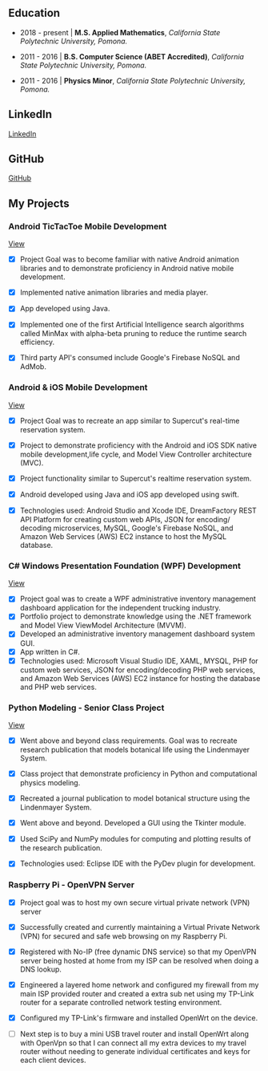 ## Education

- 2018 - present | **M.S. Applied Mathematics**, *California State Polytechnic University, Pomona.*

- 2011 - 2016  |   **B.S. Computer Science (ABET Accredited)**, *California State Polytechnic University,
Pomona.*

- 2011 - 2016 | **Physics Minor**, *California State Polytechnic University, Pomona.*

## LinkedIn
[LinkedIn](https://www.linkedin.com/in/gnmartinez)

## GitHub
[GitHub](https://www.github.com/gmar1274)

## My Projects

### Android TicTacToe Mobile Development

[View](https://github.com/gmar1274/Mobile_AI_TicTacToe/wiki)

- [x] Project Goal was to become familiar with native Android animation libraries and to demonstrate proficiency in Android native mobile development.

- [x] Implemented native animation libraries and media player.

- [x] App developed using Java.

- [x] Implemented one of the first Artificial Intelligence search algorithms called MinMax with alpha-beta pruning to reduce the runtime search efficiency.

- [x] Third party API's consumed include Google's Firebase NoSQL and AdMob.


### Android \& iOS Mobile Development

[View](https://github.com/gmar1274/Android-Firebase)

- [x] Project Goal was to recreate an app similar to Supercut's real-time reservation system.

- [x] Project to demonstrate proficiency with the Android and iOS SDK native mobile development,life cycle, and Model View Controller architecture (MVC).

- [x] Project functionality similar to Supercut's realtime reservation system.

- [x] Android developed using Java and iOS app developed using swift.

- [x] Technologies used: Android Studio and Xcode IDE, DreamFactory REST API Platform for creating custom web APIs, JSON for encoding/ decoding microservices, MySQL, Google's Firebase NoSQL, and Amazon Web Services (AWS) EC2 instance to host the MySQL database.

### C\# Windows Presentation Foundation (WPF) Development	

[View](https://github.com/gmar1274/FTNTransport)

- [x] Project goal was to create a WPF administrative inventory management dashboard  application for the independent trucking industry.
- [x] Portfolio project to demonstrate knowledge using the .NET framework and Model View ViewModel Architecture (MVVM).
- [x] Developed an administrative inventory management dashboard system GUI.
- [x] App written in C\#.
- [x] Technologies used: Microsoft Visual Studio IDE, XAML, MYSQL, PHP for custom web services, JSON for encoding/decoding PHP web services, and Amazon Web Services (AWS) EC2 instance for hosting the database and PHP web services.

### Python Modeling - Senior Class Project

[View](https://github.com/gmar1274/ComputationalBiologyPhy409Project)

- [x] Went above and beyond class requirements. Goal was to recreate research publication that models botanical life using the Lindenmayer System.

- [x] Class project that demonstrate proficiency in Python and computational physics modeling.

- [x] Recreated a journal publication to model botanical structure using the Lindenmayer System.

- [x] Went above and beyond. Developed a GUI using the Tkinter module.

- [x] Used SciPy and NumPy modules for computing and plotting results of the research publication.

- [x] Technologies used: Eclipse IDE with the PyDev plugin for development.

### Raspberry Pi - OpenVPN Server

- [x] Project goal was to host my own secure virtual private network (VPN) server
		
- [x] Successfully created and currently maintaining a Virtual Private Network (VPN) for secured and safe web browsing on my Raspberry Pi.
		
- [x] Registered with No-IP (free dynamic DNS service) so that my OpenVPN server being hosted at home from my ISP can be resolved when doing a DNS lookup.
		
- [x] Engineered a layered home network and configured my firewall from my main ISP provided router and created a extra sub net using my TP-Link router for a separate controlled network testing environment.
		
- [x] Configured my TP-Link's firmware and installed OpenWrt on the device.
    
- [ ] Next step is to buy a mini USB travel router and install OpenWrt along with OpenVpn so that I can connect all my extra devices to my travel router without needing to generate individual certificates and keys for each client devices.
